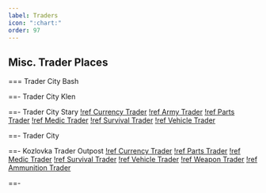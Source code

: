 ```yaml
---
label: Traders
icon: ":chart:"
order: 97
---
```

## Misc. Trader Places
=== Trader City Bash

==- Trader City Klen

==- Trader City Stary
[!ref Currency Trader](/traders/currency.md)
[!ref Army Trader](/traders/army.md)
[!ref Parts Trader](/traders/parts.md)
[!ref Medic Trader](/traders/medic.md)
[!ref Survival Trader](/traders/survival.md)
[!ref Vehicle Trader](/traders/vehicle.md)

==- Trader City 

==- Kozlovka Trader Outpost
[!ref Currency Trader](/traders/currency.md)
[!ref Parts Trader](/traders/parts.md)
[!ref Medic Trader](/traders/medic.md)
[!ref Survival Trader](/traders/survival.md)
[!ref Vehicle Trader](/traders/vehicle.md)
[!ref Weapon Trader](/traders/weapon.md)
[!ref Ammunition Trader](/traders/ammunition.md)

==-